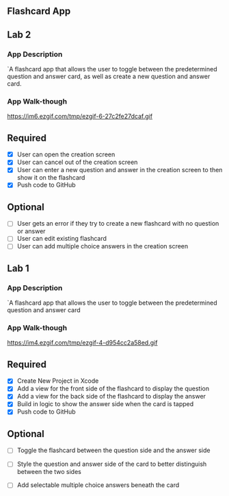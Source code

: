 ## Flashcard App


## Lab 2

### App Description
`A flashcard app that allows the user to toggle between the predetermined question and answer card, as well as create a new question and answer card. 

### App Walk-though

https://im6.ezgif.com/tmp/ezgif-6-27c2fe27dcaf.gif



## Required
- [X] User can open the creation screen
- [X] User can cancel out of the creation screen
- [X] User can enter a new question and answer in the creation screen to then show it on the flashcard
- [X] Push code to GitHub
## Optional
- [ ] User gets an error if they try to create a new flashcard with no question or answer
- [ ] User can edit existing flashcard
- [ ] User can add multiple choice answers in the creation screen
 
## Lab 1

### App Description
`A flashcard app that allows the user to toggle between the predetermined question and answer card 

### App Walk-though


https://im4.ezgif.com/tmp/ezgif-4-d954cc2a58ed.gif


## Required
- [X] Create New Project in Xcode
- [X] Add a view for the front side of the flashcard to display the question
- [X] Add a view for the back side of the flashcard to display the answer
- [X] Build in logic to show the answer side when the card is tapped
- [X] Push code to GitHub
## Optional
- [ ] Toggle the flashcard between the question side and the answer side
- [ ] Style the question and answer side of the card to better distinguish between the two sides
- [ ] Add selectable multiple choice answers beneath the card


